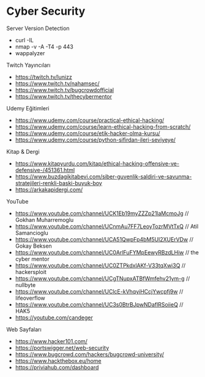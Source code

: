 # Cyber Security

Server Version Detection

- curl -IL <target DNS>
- nmap -v -A -T4 -p 443
- wappalyzer



Twitch Yayıncıları
- https://twitch.tv/lunizz
- https://www.twitch.tv/nahamsec/
- https://www.twitch.tv/bugcrowdofficial
- https://www.twitch.tv/thecybermentor

Udemy Eğitimleri
- https://www.udemy.com/course/practical-ethical-hacking/
- https://www.udemy.com/course/learn-ethical-hacking-from-scratch/
- https://www.udemy.com/course/etik-hacker-olma-kursu/
- https://www.udemy.com/course/python-sifirdan-ileri-seviyeye/

Kitap & Dergi
- https://www.kitapyurdu.com/kitap/ethical-hacking-offensive-ve-defensive-/451361.html
- https://www.buzdagikitabevi.com/siber-guvenlik-saldiri-ve-savunma-stratejileri-renkli-baski-buyuk-boy
- https://arkakapidergi.com/

YouTube
- https://www.youtube.com/channel/UCK1Eb19myZZZp21laMcmoJg // Gokhan Muharremoglu
- https://www.youtube.com/channel/UCnmAu7FF7LeoyTozrMVtTxQ // Atil Samancioglu
- https://www.youtube.com/channel/UCA51QwpFp4bM5Ul2XUErVDw // Gokay Beksen
- https://www.youtube.com/channel/UC0ArlFuFYMpEewyRBzdLHiw // the cyber mentor
- https://www.youtube.com/channel/UC0ZTPkdxlAKf-V33tqXwi3Q // hackersploit
- https://www.youtube.com/channel/UCgTNupxATBfWmfehv21ym-g // nullbyte
- https://www.youtube.com/channel/UClcE-kVhqyiHCcjYwcpfj9w // lifeoverflow
- https://www.youtube.com/channel/UC3s0BtrBJpwNDaflRSoiieQ // HAK5
- https://youtube.com/candeger

Web Sayfaları
- https://www.hacker101.com/
- https://portswigger.net/web-security
- https://www.bugcrowd.com/hackers/bugcrowd-university/
- https://www.hackthebox.eu/home
- https://priviahub.com/dashboard

